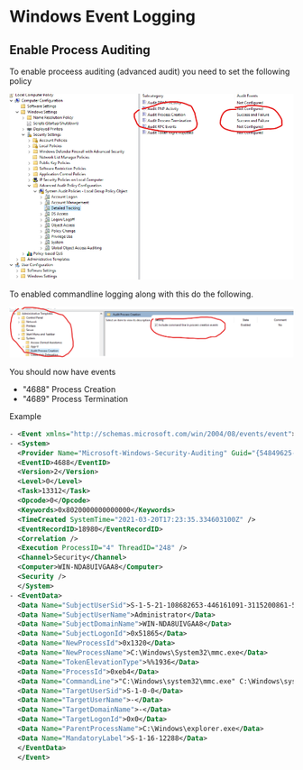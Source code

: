 # Windows Event Logging


## Enable Process Auditing 

To enable proceess auditing (advanced audit) you need to set the following policy

![](img/event_log_process_auditing_gpo.png)

To enabled commandline logging along with this  do the following.

![](img/event_log_commandLine_gpo.png)

You should now have events
* "4688" Process Creation
* "4689" Process Termination

Example

``` xml
- <Event xmlns="http://schemas.microsoft.com/win/2004/08/events/event">
- <System>
  <Provider Name="Microsoft-Windows-Security-Auditing" Guid="{54849625-5478-4994-a5ba-3e3b0328c30d}" /> 
  <EventID>4688</EventID> 
  <Version>2</Version> 
  <Level>0</Level> 
  <Task>13312</Task> 
  <Opcode>0</Opcode> 
  <Keywords>0x8020000000000000</Keywords> 
  <TimeCreated SystemTime="2021-03-20T17:23:35.334603100Z" /> 
  <EventRecordID>18980</EventRecordID> 
  <Correlation /> 
  <Execution ProcessID="4" ThreadID="248" /> 
  <Channel>Security</Channel> 
  <Computer>WIN-NDA8UIVGAA8</Computer> 
  <Security /> 
  </System>
- <EventData>
  <Data Name="SubjectUserSid">S-1-5-21-108682653-446161091-3115200861-500</Data> 
  <Data Name="SubjectUserName">Administrator</Data> 
  <Data Name="SubjectDomainName">WIN-NDA8UIVGAA8</Data> 
  <Data Name="SubjectLogonId">0x51865</Data> 
  <Data Name="NewProcessId">0x1320</Data> 
  <Data Name="NewProcessName">C:\Windows\System32\mmc.exe</Data> 
  <Data Name="TokenElevationType">%%1936</Data> 
  <Data Name="ProcessId">0xeb4</Data> 
  <Data Name="CommandLine">"C:\Windows\system32\mmc.exe" C:\Windows\system32\gpedit.msc</Data> 
  <Data Name="TargetUserSid">S-1-0-0</Data> 
  <Data Name="TargetUserName">-</Data> 
  <Data Name="TargetDomainName">-</Data> 
  <Data Name="TargetLogonId">0x0</Data> 
  <Data Name="ParentProcessName">C:\Windows\explorer.exe</Data> 
  <Data Name="MandatoryLabel">S-1-16-12288</Data> 
  </EventData>
  </Event>
  ```